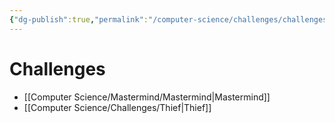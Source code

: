 ```yaml
---
{"dg-publish":true,"permalink":"/computer-science/challenges/challenges/","dgHomeLink":true,"dgPassFrontmatter":false}
---
```


# Challenges
- [[Computer Science/Mastermind/Mastermind|Mastermind]]
- [[Computer Science/Challenges/Thief|Thief]]